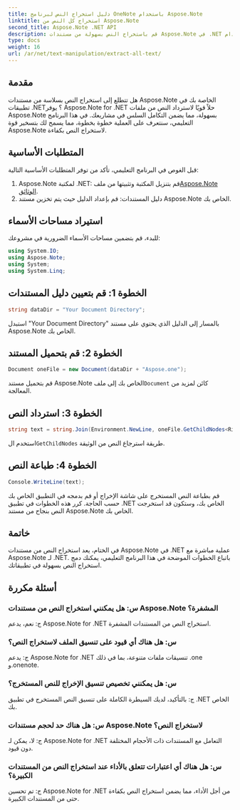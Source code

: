 ```yaml
---
title: دليل استخراج النص لبرنامج OneNote باستخدام Aspose.Note
linktitle: استخراج كل النص من Aspose.Note
second_title: Aspose.Note .NET API
description: قم باستخراج النص بسهولة من مستندات Aspose.Note في .NET باستخدام Aspose.Note لـ .NET. اتبع دليلنا خطوة بخطوة للتكامل السلس.
type: docs
weight: 16
url: /ar/net/text-manipulation/extract-all-text/
---
```

## مقدمة
هل تتطلع إلى استخراج النص بسلاسة من مستندات Aspose.Note الخاصة بك في تطبيقات .NET؟ يوفر Aspose.Note for .NET حلاً قويًا لاسترداد النص من ملفات Aspose.Note بسهولة، مما يضمن التكامل السلس في مشاريعك. في هذا البرنامج التعليمي، سنتعرف على العملية خطوة بخطوة، مما يسمح لك بتسخير قوة Aspose.Note لاستخراج النص بكفاءة.
## المتطلبات الأساسية
قبل الغوص في البرنامج التعليمي، تأكد من توفر المتطلبات الأساسية التالية:
1.  Aspose.Note لمكتبة .NET: قم بتنزيل المكتبة وتثبيتها من ملف[Aspose.Note الوثائق](https://reference.aspose.com/note/net/).
2. دليل المستندات: قم بإعداد الدليل حيث يتم تخزين مستند Aspose.Note الخاص بك.
## استيراد مساحات الأسماء
للبدء، قم بتضمين مساحات الأسماء الضرورية في مشروعك:
```csharp
using System.IO;
using Aspose.Note;
using System;
using System.Linq;
```
## الخطوة 1: قم بتعيين دليل المستندات
```csharp
string dataDir = "Your Document Directory";
```
استبدل "Your Document Directory" بالمسار إلى الدليل الذي يحتوي على مستند Aspose.Note الخاص بك.
## الخطوة 2: قم بتحميل المستند
```csharp
Document oneFile = new Document(dataDir + "Aspose.one");
```
 قم بتحميل مستند Aspose.Note الخاص بك إلى ملف`Document` كائن لمزيد من المعالجة.
## الخطوة 3: استرداد النص
```csharp
string text = string.Join(Environment.NewLine, oneFile.GetChildNodes<RichText>().Select(e => e.Text)) + Environment.NewLine;
```
 استخدم ال`GetChildNodes` طريقة استرجاع النص من الوثيقة.
## الخطوة 4: طباعة النص
```csharp
Console.WriteLine(text);
```
قم بطباعة النص المستخرج على شاشة الإخراج أو قم بدمجه في التطبيق الخاص بك حسب الحاجة.
كرر هذه الخطوات في تطبيق .NET الخاص بك، وستكون قد استخرجت النص بنجاح من مستند Aspose.Note الخاص بك.
## خاتمة
في الختام، يعد استخراج النص من مستندات Aspose.Note في .NET عملية مباشرة مع Aspose.Note لـ .NET. باتباع الخطوات الموضحة في هذا البرنامج التعليمي، يمكنك دمج استخراج النص بسهولة في تطبيقاتك.
## أسئلة مكررة
### س: هل يمكنني استخراج النص من مستندات Aspose.Note المشفرة؟
ج: نعم، يدعم Aspose.Note for .NET استخراج النص من المستندات المشفرة.
### س: هل هناك أي قيود على تنسيق الملف لاستخراج النص؟
ج: يدعم Aspose.Note for .NET تنسيقات ملفات متنوعة، بما في ذلك .one و.onenote.
### س: هل يمكنني تخصيص تنسيق الإخراج للنص المستخرج؟
ج: بالتأكيد، لديك السيطرة الكاملة على تنسيق النص المستخرج في تطبيق .NET الخاص بك.
### س: هل هناك حد لحجم مستندات Aspose.Note لاستخراج النص؟
ج: لا، يمكن لـ Aspose.Note for .NET التعامل مع المستندات ذات الأحجام المختلفة دون قيود.
### س: هل هناك أي اعتبارات تتعلق بالأداء عند استخراج النص من المستندات الكبيرة؟
ج: تم تحسين Aspose.Note for .NET من أجل الأداء، مما يضمن استخراج النص بكفاءة حتى من المستندات الكبيرة.